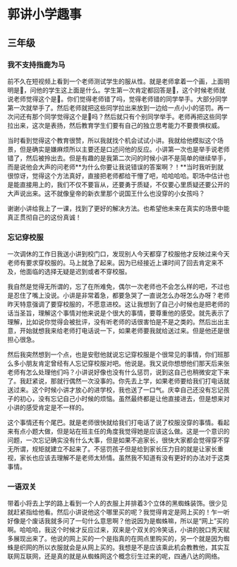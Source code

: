 # 郭讲小学趣事
## 三年级
### 我不支持指鹿为马
前不久在短视频上看到一个老师测试学生的服从性。就是老师拿着一个画，上面明明是🦌，问他的学生这上面是什么。学生第一次肯定都回答是🦌，这个时候老师就说老师觉得这个是🐎。你们觉得老师错了吗，觉得老师错的同学举手。大部分同学第一次就举手了。然后老师就把这些同学拉出来放到一边给一点小小的惩罚。再一次问还有那个同学觉得这个是🦌吗？然后就只有个别同学举手。老师再把这些同学拉出来，这次是表扬，然后教育学生们要有自己的独立思考能力不要畏惧权威。

当时看到觉得这个教育很赞，所以我就找个机会试试小讲。我就给他模拟这个场景，但是确实是嫌麻烦所以主要还是口述问他的反应。小讲第一次也是举手说老师错了，然后被拎出去。但是有趣的是我第二次问的时候小讲不是简单的继续举手，而是说他会大声的问老师**为什么你要让我说错误的答案啊？！**当时我听到就很惊讶，觉得这个方法真好，直接把老师都给干懵了吧，哈哈哈哈。职场中估计也是能直接用上的，我们不仅不要盲从，还要勇于质疑，不仅要心里质疑还要公开的大声说出来。这不就像皇帝的新衣里那个说国王什么也没穿的小女孩吗？

谢谢小讲给我上了一课，找到了更好的解决方法。也希望他未来在真实的场景中能真正贯彻自己的这份真诚！

### 忘记穿校服
一次调休的工作日我送小讲到校门口，发现别人今天都穿了校服他才反映过来今天老师有要求穿校服的。马上就急了起来。因为已经接近上课时间了回去肯定来不及，他面临的选择无疑是迟到或者不穿校服。

我自然是觉得无所谓的，忘了在所难免，偶尔一次老师也不会怎么样的吧，不过也是忍住了嘴上没说。小讲是非常着急，都要急哭了一直说怎么办呀怎么办呀？老师昨天特意强调了要穿校服的，不愿意进校。这让我想到了自己小时候也是把老师的话当圣旨，理解这个事情对他来说是个很大的事情，要尊重他的感受。就先表示了理解，比如说你觉得会被批评，没有听老师的话很害怕是不是之类的。然后出出主意，开始就想我来给老师打电话说一下，如果老师要我就给送过来。但是他还是很担心很急。

然后我突然想到一个点，也是安慰他就说忘记穿校服是个很常见的事情，你们班那么多小朋友肯定曾经有人忘记穿校服对吧。他说是。我又说你想想他们那天后来张老师有怎么处理他们吗？小讲说好像也没有什么惩罚，说到这自己也稍微安定下来了。我赶紧说，那就行偶然一次没事的。你先去上学，如果老师要给我们打电话就送过来。这个时候小讲才放心的进学校，我也送了一口气。庆幸自己还没有忘记孩子的初心，没有忘记自己小时候的烦恼。虽然最终都是让他直接进去，但是想来对小讲的感受肯定是不一样的。

这个事情还有个尾巴。就是老师很快就给我们打电话了说了校服没穿的事情。看起来有点小题大做，但是站在班主任的角度我觉得她是应该这么做。这是一个意识的问题，一次忘记确实没有什么大事，但是如果不追家长，很快大家都会觉得穿不穿无所谓，规矩就建立不起来了。不惩罚孩子但是给到家长压力目的就是让家长重视，家长也应该去理解不是老师太矫情。虽然我不知道有没有更好的办法对于这类事情。

### 一语双关
带着小将去上学的路上看到一个人的衣服上并排着3个立体的黑蜘蛛装饰。很少见就赶紧指给他看。然后小讲说他这个哪里买的呢？我觉得肯定是网上买的！乍一听好像是个废话我就多问了一句什么意思啊？他说因为是蜘蛛嘛，所以是“网上”买的啊。哈哈哈，我这个时候才反应过来，双来是个双关的冷笑话，小讲的脱口秀天赋多展现出来了。他说的网上买的一个是指真的在网点里购买的，另一个就是因为蜘蛛是织网的所以衣服就会是从网上买的。我想是不是应该乘此机会教教他，其实互联网互联网，还是真的就是从蜘蛛网这个概念衍生过来的呢，四通八达的网络。
